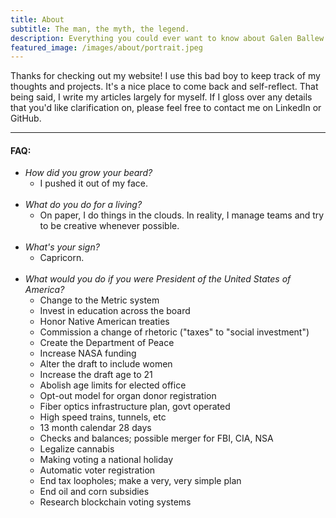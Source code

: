 ```yaml
---
title: About
subtitle: The man, the myth, the legend.
description: Everything you could ever want to know about Galen Ballew.
featured_image: /images/about/portrait.jpeg
---
```


Thanks for checking out my website! I use this bad boy to keep track of my thoughts and projects. It's a nice place to come back and self-reflect. That being said, I write my articles largely for myself. If I gloss over any details that you'd like clarification on, please feel free to contact me on LinkedIn or GitHub.  

---

#### FAQ:
- _How did you grow your beard?_
  - I pushed it out of my face.<br><br>
- _What do you do for a living?_  
  - On paper, I do things in the clouds. In reality, I manage teams and try to be creative whenever possible.<br><br>  
- _What's your sign?_
  - Capricorn.<br><br>  
- _What would you do if you were President of the United States of America?_  
  - Change to the Metric system   
  - Invest in education across the board
  - Honor Native American treaties  
  - Commission a change of rhetoric ("taxes" to "social investment")  
  - Create the Department of Peace  
  - Increase NASA funding  
  - Alter the draft to include women  
  - Increase the draft age to 21  
  - Abolish age limits for elected office  
  - Opt-out model for organ donor registration
  - Fiber optics infrastructure plan, govt operated  
  - High speed trains, tunnels, etc   
  - 13 month calendar 28 days   
  - Checks and balances; possible merger for FBI, CIA, NSA  
  - Legalize cannabis  
  - Making voting a national holiday  
  - Automatic voter registration  
  - End tax loopholes; make a very, very simple plan  
  - End oil and corn subsidies   
  - Research blockchain voting systems